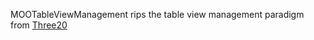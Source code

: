 MOOTableViewManagement rips the table view management paradigm from [Three20](https://github.com/facebook/three20)
